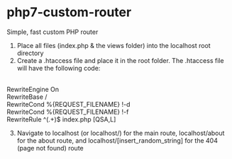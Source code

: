 # php7-custom-router
Simple, fast custom PHP router

1) Place all files (index.php & the views folder) into the localhost root directory
2) Create a .htaccess file and place it in the root folder. The .htaccess file will have the following code: 
<br>
RewriteEngine On<br>
RewriteBase /<br>
RewriteCond %{REQUEST_FILENAME} !-d<br>
RewriteCond %{REQUEST_FILENAME} !-f<br>
RewriteRule ^(.+)$ index.php [QSA,L]<br>

3) Navigate to localhost (or localhost/) for the main route, localhost/about for the about route, and localhost/[insert_random_string] for the 404 (page not found) route
